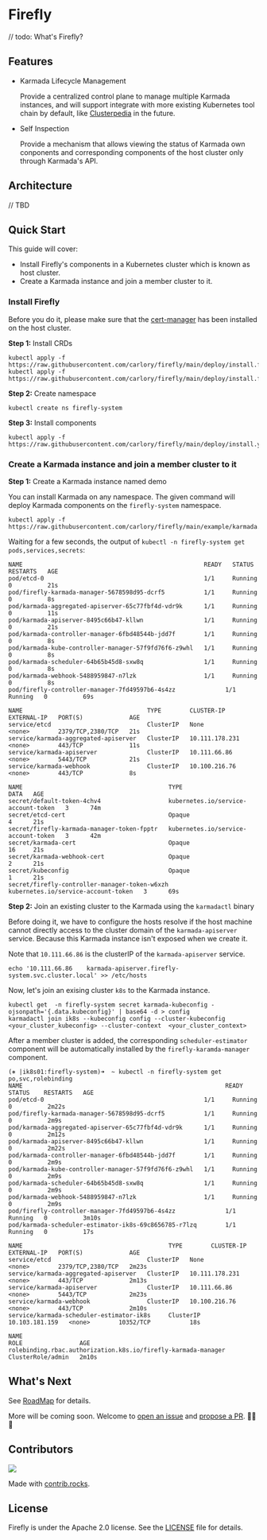 # Firefly

// todo: What's Firefly?

## Features

- Karmada Lifecycle Management

  Provide a centralized control plane to manage multiple Karmada instances, and will support integrate with more existing Kubernetes tool chain by default, like [Clusterpedia](https://github.com/clusterpedia-io/clusterpedia) in the future. 
- Self Inspection

  Provide a mechanism that allows viewing the status of Karmada own conponents and corresponding components of the host cluster only through Karmada's API.

## Architecture

// TBD

## Quick Start

This guide will cover:

- Install Firefly's components in a Kubernetes cluster which is known as host cluster.
- Create a Karmada instance and join a member cluster to it.

### Install Firefly

Before you do it, please make sure that the [cert-manager](https://cert-manager.io) has been installed on the host cluster. 

**Step 1:** Install CRDs

```console
kubectl apply -f https://raw.githubusercontent.com/carlory/firefly/main/deploy/install.firefly.io_karmadas.yaml
kubectl apply -f https://raw.githubusercontent.com/carlory/firefly/main/deploy/install.firefly.io_clusterpedias.yaml
```

**Step 2:** Create namespace

```console
kubectl create ns firefly-system
```

**Step 3:** Install components

```console
kubectl apply -f https://raw.githubusercontent.com/carlory/firefly/main/deploy/install.yaml
```

### Create a Karmada instance and join a member cluster to it

**Step 1:** Create a Karmada instance named demo

You can install Karmada on any namespace. The given command will deploy Karmada components on 
the `firefly-system` namespace.

```console
kubectl apply -f https://raw.githubusercontent.com/carlory/firefly/main/example/karmada.yaml
```

Waiting for a few seconds, the output of `kubectl -n firefly-system get pods,services,secrets`:

```console
NAME                                                   READY   STATUS    RESTARTS   AGE
pod/etcd-0                                             1/1     Running   0          21s
pod/firefly-karmada-manager-5678598d95-dcrf5           1/1     Running   0          8s
pod/karmada-aggregated-apiserver-65c77fbf4d-vdr9k      1/1     Running   0          11s
pod/karmada-apiserver-8495c66b47-kllwn                 1/1     Running   0          21s
pod/karmada-controller-manager-6fbd48544b-jdd7f        1/1     Running   0          8s
pod/karmada-kube-controller-manager-57f9fd76f6-z9whl   1/1     Running   0          8s
pod/karmada-scheduler-64b65b45d8-sxw8q                 1/1     Running   0          8s
pod/karmada-webhook-5488959847-n7lzk                   1/1     Running   0          8s
pod/firefly-controller-manager-7fd49597b6-4s4zz              1/1     Running   0          69s

NAME                                   TYPE        CLUSTER-IP       EXTERNAL-IP   PORT(S)             AGE
service/etcd                           ClusterIP   None             <none>        2379/TCP,2380/TCP   21s
service/karmada-aggregated-apiserver   ClusterIP   10.111.178.231   <none>        443/TCP             11s
service/karmada-apiserver              ClusterIP   10.111.66.86     <none>        5443/TCP            21s
service/karmada-webhook                ClusterIP   10.100.216.76    <none>        443/TCP             8s

NAME                                         TYPE                                  DATA   AGE
secret/default-token-4chv4                   kubernetes.io/service-account-token   3      74m
secret/etcd-cert                             Opaque                                4      21s
secret/firefly-karmada-manager-token-fpptr   kubernetes.io/service-account-token   3      42m
secret/karmada-cert                          Opaque                                16     21s
secret/karmada-webhook-cert                  Opaque                                2      21s
secret/kubeconfig                            Opaque                                1      21s
secret/firefly-controller-manager-token-w6xzh      kubernetes.io/service-account-token   3      69s
```

**Step 2:** Join an existing cluster to the Karmada using the `karmadactl` binary

Before doing it, we have to configure the hosts resolve if the host machine cannot directly access to the cluster domain of the `karmada-apiserver` service. Because this Karmada instance isn't exposed when we create it. 

Note that `10.111.66.86` is the clusterIP of the `karmada-apiserver` service.

```console
echo '10.111.66.86    karmada-apiserver.firefly-system.svc.cluster.local' >> /etc/hosts
```

Now, let's join an exising cluster `k8s` to the Karmada instance.

```console
kubectl get  -n firefly-system secret karmada-kubeconfig -ojsonpath='{.data.kubeconfig}' | base64 -d > config
karmadactl join ik8s --kubeconfig config --cluster-kubeconfig <your_cluster_kubeconfig> --cluster-context  <your_cluster_context>
```

After a member cluster is added, the corresponding `scheduler-estimator` component will be automatically installed by the `firefly-karamda-manager` component.

```console
(⎈ |ik8s01:firefly-system)➜  ~ kubectl -n firefly-system get po,svc,rolebinding
NAME                                                         READY   STATUS    RESTARTS   AGE
pod/etcd-0                                             1/1     Running   0          2m22s
pod/firefly-karmada-manager-5678598d95-dcrf5           1/1     Running   0          2m9s
pod/karmada-aggregated-apiserver-65c77fbf4d-vdr9k      1/1     Running   0          2m12s
pod/karmada-apiserver-8495c66b47-kllwn                 1/1     Running   0          2m22s
pod/karmada-controller-manager-6fbd48544b-jdd7f        1/1     Running   0          2m9s
pod/karmada-kube-controller-manager-57f9fd76f6-z9whl   1/1     Running   0          2m9s
pod/karmada-scheduler-64b65b45d8-sxw8q                 1/1     Running   0          2m9s
pod/karmada-webhook-5488959847-n7lzk                   1/1     Running   0          2m9s
pod/firefly-controller-manager-7fd49597b6-4s4zz              1/1     Running   0          3m10s
pod/karmada-scheduler-estimator-ik8s-69c8656785-r7lzq        1/1     Running   0          17s

NAME                                         TYPE        CLUSTER-IP       EXTERNAL-IP   PORT(S)             AGE
service/etcd                           ClusterIP   None             <none>        2379/TCP,2380/TCP   2m23s
service/karmada-aggregated-apiserver   ClusterIP   10.111.178.231   <none>        443/TCP             2m13s
service/karmada-apiserver              ClusterIP   10.111.66.86     <none>        5443/TCP            2m23s
service/karmada-webhook                ClusterIP   10.100.216.76    <none>        443/TCP             2m10s
service/karmada-scheduler-estimator-ik8s     ClusterIP   10.103.181.159   <none>        10352/TCP           18s

NAME                                                                  ROLE                AGE
rolebinding.rbac.authorization.k8s.io/firefly-karmada-manager   ClusterRole/admin   2m10s
```

## What's Next

See [RoadMap](ROADMAP.md) for details.

More will be coming soon. Welcome to [open an issue](https://github.com/carlory/firefly/issues) and [propose a PR](https://github.com/carlory/firefly/pulls). 🎉🎉🎉

## Contributors

<a href="https://github.com/carlory/firefly/graphs/contributors">
  <img src="https://contrib.rocks/image?repo=carlory/firefly" />
</a>

Made with [contrib.rocks](https://contrib.rocks).

## License

Firefly is under the Apache 2.0 license. See the [LICENSE](LICENSE) file for details.
